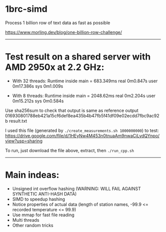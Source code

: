# 1brc-simd
Process 1 billion row of text data as fast as possible

https://www.morling.dev/blog/one-billion-row-challenge/

-----------
# Test result on a shared server with AMD 2950x at 2.2 GHz:
- With 32 threads:
Runtime inside main = 683.349ms
real	0m0.847s
user	0m17.386s
sys	0m1.009s

- With 8 threads:
Runtime inside main = 2048.62ms
real	0m2.204s
user	0m15.212s
sys	0m0.584s

Use sha256sum to check that output is same as reference output
016930801788eb421a15cf6def8ea435b4b47fb5f41df09e02ecdd7fbc9ac92b  result.txt

I used this file (generated by `./create_measurements.sh 1000000000`) to test:
https://drive.google.com/file/d/1HEyNw4M453n0tnuaAm9nwaCiLydQYnpo/view?usp=sharing

To run, just download the file above, extract, then `./run_cpp.sh`

--------------
# Main indeas:
+ Unsigned int overflow hashing (WARNING: WILL FAIL AGAINST SYNTHETIC ANTI-HASH DATA)
+ SIMD to speedup hashing
+ Notice properties of actual data (length of station names, -99.9 <= recorded temperature <= 99.9)
+ Use mmap for fast file reading
+ Multi threads
+ Other random tricks
